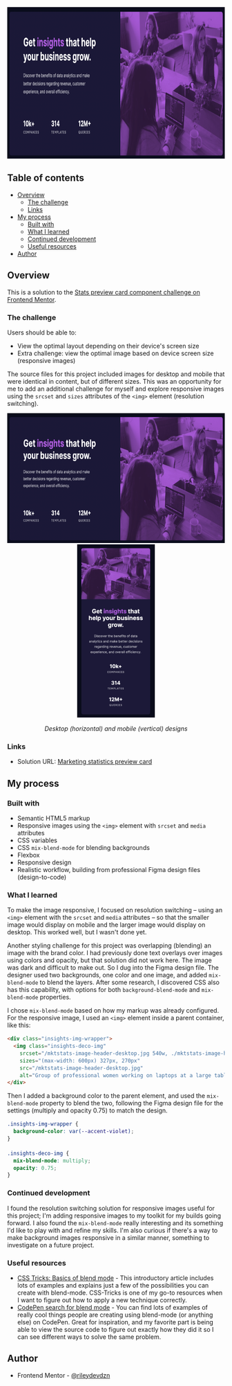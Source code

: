 <div align="center">
  <img
  src="Stats card - desktop.png"
  alt="Marketing card outlining how data statistics can help a business grow"
  height="350px">
</div>

## Table of contents

- [Overview](#overview)
  - [The challenge](#the-challenge)
  - [Links](#links)
- [My process](#my-process)
  - [Built with](#built-with)
  - [What I learned](#what-i-learned)
  - [Continued development](#continued-development)
  - [Useful resources](#useful-resources)
- [Author](#author)

## Overview

This is a solution to the [Stats preview card component challenge on Frontend Mentor](https://www.frontendmentor.io/challenges/stats-preview-card-component-8JqbgoU62).

### The challenge

Users should be able to:

- View the optimal layout depending on their device's screen size
- Extra challenge: view the optimal image based on device screen size (responsive images)

The source files for this project included images for desktop and mobile that were identical in content, but of different sizes. This was an opportunity for me to add an additional challenge for myself and explore responsive images using the `srcset` and `sizes` attributes of the `<img>` element (resolution switching). 

<div align="center">
  <img 
    src="Stats card - desktop.png"
    alt="Marketing card outlining how data statistics can help a business grow, desktop version horizontal display with product description with statistics on the left and decorative image on the right"
    height="300px">
  <img 
    src="Stats card - mobile.png"
    alt="Marketing card outlining how data statistics can help a business grow, mobile version vertical display with decorative image on top and product description with statistics on the bottom"
    height="400px">
    <p><em>Desktop (horizontal) and mobile (vertical) designs</em></p>
</div> 


### Links

- Solution URL: [Marketing statistics preview card](https://rileydevdzn.github.io/marketing-statistics-card/)

## My process

### Built with

- Semantic HTML5 markup
- Responsive images using the `<img>` element with `srcset` and `media` attributes
- CSS variables
- CSS `mix-blend-mode` for blending backgrounds
- Flexbox
- Responsive design
- Realistic workflow, building from professional Figma design files (design-to-code)

### What I learned

To make the image responsive, I focused on resolution switching – using an `<img>` element with the `srcset` and `media` attributes – so that the smaller image would display on mobile and the larger image would display on desktop. This worked well, but I wasn't done yet.

Another styling challenge for this project was overlapping (blending) an image with the brand color. I had previously done text overlays over images using colors and opacity, but that solution did not work here. The image was dark and difficult to make out. So I dug into the Figma design file. The designer used two backgrounds, one color and one image, and added `mix-blend-mode` to blend the layers. After some research, I discovered CSS also has this capability, with options for both `background-blend-mode` and `mix-blend-mode` properties.

I chose `mix-blend-mode` based on how my markup was already configured. For the responsive image, I used an `<img>` element inside a parent container, like this:

```html
<div class="insights-img-wrapper">
  <img class="insights-deco-img"
    srcset="/mktstats-image-header-desktop.jpg 540w, ./mktstats-image-header-mobile.jpg 654w"
    sizes="(max-width: 600px) 327px, 270px"
    src="/mktstats-image-header-desktop.jpg"
    alt="Group of professional women working on laptops at a large table in an office space">
</div>
```

Then I added a background color to the parent element, and used the `mix-blend-mode` property to blend the two, following the Figma design file for the settings (multiply and opacity 0.75) to match the design. 

```CSS
.insights-img-wrapper {
  background-color: var(--accent-violet);
}

.insights-deco-img {
  mix-blend-mode: multiply;
  opacity: 0.75;
}
```

### Continued development

I found the resolution switching solution for responsive images useful for this project; I'm adding responsive images to my toolkit for my builds going forward. I also found the `mix-blend-mode` really interesting and its something I'd like to play with and refine my skills. I'm also curious if there's a way to make background images responsive in a similar manner, something to investigate on a future project. 

### Useful resources

- [CSS Tricks: Basics of blend mode](https://css-tricks.com/basics-css-blend-modes/) - This introductory article includes lots of examples and explains just a few of the possibilities you can create with blend-mode. CSS-Tricks is one of my go-to resources when I want to figure out how to apply a new technique correctly. 
- [CodePen search for blend mode](https://codepen.io/search/pens?q=blend+mode) - You can find lots of examples of really cool things people are creating using blend-mode (or anything else) on CodePen. Great for inspiration, and my favorite part is being able to view the source code to figure out exactly how they did it so I can see different ways to solve the same problem.

## Author

- Frontend Mentor - [@rileydevdzn](https://www.frontendmentor.io/profile/rileydevdzn)